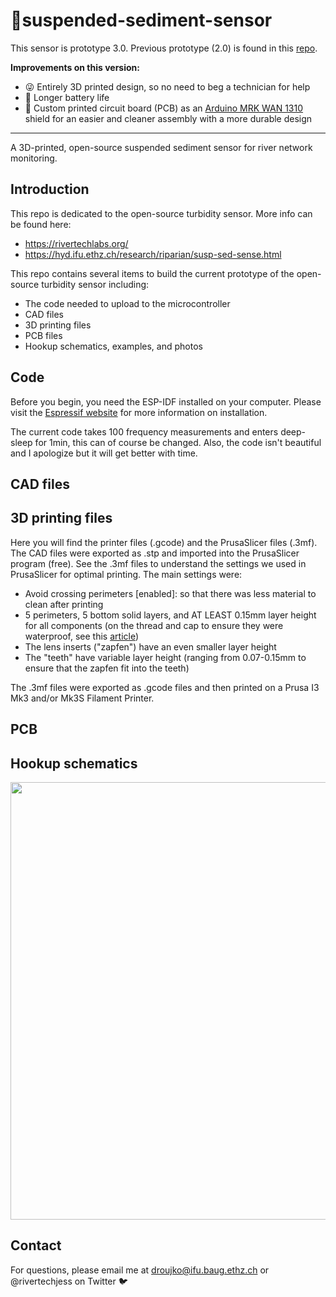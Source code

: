 # :ocean:suspended-sediment-sensor
This sensor is prototype 3.0. Previous prototype (2.0) is found in this [repo](https://github.com/rivertechlabs/turbiditysensor).

**Improvements on this version:**
- :stuck_out_tongue_winking_eye: Entirely 3D printed design, so no need to beg a technician for help
- :racehorse: Longer battery life
- :dancers: Custom printed circuit board (PCB) as an [Arduino MRK WAN 1310](https://store-usa.arduino.cc/products/arduino-mkr-wan-1310) shield for an easier and cleaner assembly with a more durable design 

-----------------------------------------
A 3D-printed, open-source suspended sediment sensor for river network monitoring.
## Introduction
This repo is dedicated to the open-source turbidity sensor. More info can be found here:
- https://rivertechlabs.org/
- https://hyd.ifu.ethz.ch/research/riparian/susp-sed-sense.html

This repo contains several items to build the current prototype of the open-source turbidity sensor including:
- The code needed to upload to the microcontroller
- CAD files
- 3D printing files
- PCB files
- Hookup schematics, examples, and photos

## Code
Before you begin, you need the ESP-IDF installed on your computer. Please visit the [Espressif website](https://docs.espressif.com/projects/esp-idf/en/latest/esp32/get-started/) for more information on installation.

The current code takes 100 frequency measurements and enters deep-sleep for 1min, this can of course be changed. Also, the code isn't beautiful and I apologize but it will get better with time.

## CAD files

## 3D printing files
Here you will find the printer files (.gcode) and the PrusaSlicer files (.3mf). The CAD files were exported as .stp and imported into the PrusaSlicer program (free). See the .3mf files to understand the settings we used in PrusaSlicer for optimal printing. The main settings were:
- Avoid crossing perimeters [enabled]: so that there was less material to clean after printing
- 5 perimeters, 5 bottom solid layers, and AT LEAST 0.15mm layer height for all components (on the thread and cap to ensure they were waterproof, see this [article](https://blog.prusa3d.com/watertight-3d-printing-pt1-vases-cups-and-other-open-models_48949/))
- The lens inserts ("zapfen") have an even smaller layer height
- The "teeth" have variable layer height (ranging from 0.07-0.15mm to ensure that the zapfen fit into the teeth)

The .3mf files were exported as .gcode files and then printed on a Prusa I3 Mk3 and/or Mk3S Filament Printer.

## PCB

## Hookup schematics
<img src="Images/schematic.png" width="700">

## Contact
For questions, please email me at droujko@ifu.baug.ethz.ch or @rivertechjess on Twitter :bird:
